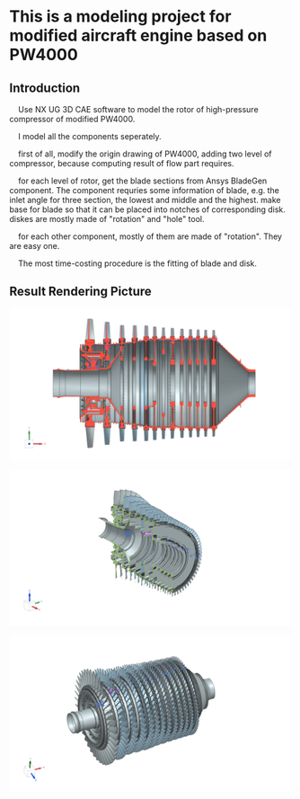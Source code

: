 # This is a modeling project for modified aircraft engine based on PW4000



## Introduction

    Use NX UG 3D CAE software to model the rotor of high-pressure compressor of modified PW4000.

    I model all the components seperately.

    first of all, modify the origin drawing of PW4000, adding two level of compressor, because computing result of flow part requires.

    for each level of rotor, get the blade sections from Ansys BladeGen component. The component requries some information of blade, e.g. the inlet angle for three section, the lowest and middle and the highest. make base for blade so that it can be placed into notches of corresponding disk. diskes are mostly made of "rotation" and "hole" tool.

    for each other component, mostly of them are made of "rotation". They are easy one.

    The most time-costing procedure is the fitting of blade and disk. 



## Result Rendering Picture

![](./res/img/assembly_1.png)

![](./res/img/assembly_2.png)

![](./res/img/assembly_3.png)


